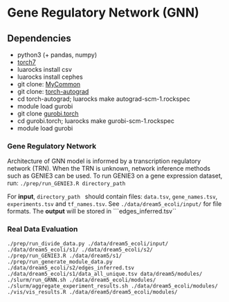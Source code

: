 # Gene Regulatory Network (GNN)

## Dependencies
* python3 (+ pandas, numpy)
* [torch7](http://torch.ch/docs/getting-started.html)
* luarocks install csv
* luarocks install cephes
* git clone: [MyCommon](https://github.com/ameenetemady/MyCommon)
* git clone: [torch-autograd](https://github.com/ameenetemady/torch-autograd)
* cd torch-autograd; luarocks make autograd-scm-1.rockspec
* module load gurobi
* git clone [gurobi.torch](https://github.com/bamos/gurobi.torch)
* cd gurobi.torch; luarocks make gurobi-scm-1.rockspec
* module load gurobi

### Gene Regulatory Network
Architecture of GNN model is informed by a transcription regulatory network (TRN). When the TRN is unknown, network inference methods such as GENIE3 can be used. To run GENIE3 on a gene expression dataset, run: ```./prep/run_GENIE3.R directory_path```

For **input**, ```directory_path ``` should contain files: ```data.tsv```, ```gene_names.tsv```, ```experiments.tsv``` and ```tf_names.tsv```. See ```./data/dream5_ecoli/input/``` for file formats. The **output** will be stored in ```edges_inferred.tsv``

### Real Data Evaluation
```
./prep/run_divide_data.py ./data/dream5_ecoli/input/ ./data/dream5_ecoli/s1/ ./data/dream5_ecoli/s2/
./prep/run_GENIE3.R ./data/dream5/s1/
./prep/run_generate_module_data.py ./data/dream5_ecoli/s2/edges_inferred.tsv ./data/dream5_ecoli/s1/data_all_unique.tsv data/dream5/modules/
./slurm/run_GRNN.sh ./data/dream5_ecoli/modules/
./slurm/aggregate_experiment_results.sh ./data/dream5_ecoli/modules/
./vis/vis_results.R ./data/dream5/dream5_ecoli/modules/
```



